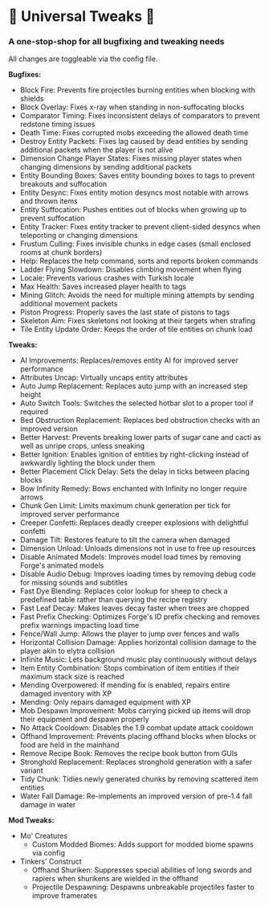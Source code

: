 # 🔧 Universal Tweaks 🔧

### A one-stop-shop for all bugfixing and tweaking needs

All changes are toggleable via the config file.

**Bugfixes:**

* Block Fire: Prevents fire projectiles burning entities when blocking with shields
* Block Overlay: Fixes x-ray when standing in non-suffocating blocks
* Comparator Timing: Fixes inconsistent delays of comparators to prevent redstone timing issues
* Death Time: Fixes corrupted mobs exceeding the allowed death time
* Destroy Entity Packets: Fixes lag caused by dead entities by sending additional packets when the player is not alive
* Dimension Change Player States: Fixes missing player states when changing dimensions by sending additional packets
* Entity Bounding Boxes: Saves entity bounding boxes to tags to prevent breakouts and suffocation
* Entity Desync: Fixes entity motion desyncs most notable with arrows and thrown items
* Entity Suffocation: Pushes entities out of blocks when growing up to prevent suffocation
* Entity Tracker: Fixes entity tracker to prevent client-sided desyncs when teleporting or changing dimensions
* Frustum Culling: Fixes invisible chunks in edge cases (small enclosed rooms at chunk borders)
* Help: Replaces the help command, sorts and reports broken commands
* Ladder Flying Slowdown: Disables climbing movement when flying
* Locale: Prevents various crashes with Turkish locale
* Max Health: Saves increased player health to tags
* Mining Glitch: Avoids the need for multiple mining attempts by sending additional movement packets
* Piston Progress: Properly saves the last state of pistons to tags
* Skeleton Aim: Fixes skeletons not looking at their targets when strafing
* Tile Entity Update Order: Keeps the order of tile entities on chunk load

**Tweaks:**

* AI Improvements: Replaces/removes entity AI for improved server performance
* Attributes Uncap: Virtually uncaps entity attributes
* Auto Jump Replacement: Replaces auto jump with an increased step height
* Auto Switch Tools: Switches the selected hotbar slot to a proper tool if required
* Bed Obstruction Replacement: Replaces bed obstruction checks with an improved version
* Better Harvest: Prevents breaking lower parts of sugar cane and cacti as well as unripe crops, unless sneaking
* Better Ignition: Enables ignition of entities by right-clicking instead of awkwardly lighting the block under them
* Better Placement Click Delay: Sets the delay in ticks between placing blocks
* Bow Infinity Remedy: Bows enchanted with Infinity no longer require arrows
* Chunk Gen Limit: Limits maximum chunk generation per tick for improved server performance
* Creeper Confetti: Replaces deadly creeper explosions with delightful confetti
* Damage Tilt: Restores feature to tilt the camera when damaged
* Dimension Unload: Unloads dimensions not in use to free up resources
* Disable Animated Models: Improves model load times by removing Forge's animated models
* Disable Audio Debug: Improves loading times by removing debug code for missing sounds and subtitles
* Fast Dye Blending: Replaces color lookup for sheep to check a predefined table rather than querying the recipe registry
* Fast Leaf Decay: Makes leaves decay faster when trees are chopped
* Fast Prefix Checking: Optimizes Forge's ID prefix checking and removes prefix warnings impacting load time
* Fence/Wall Jump: Allows the player to jump over fences and walls
* Horizontal Collision Damage: Applies horizontal collision damage to the player akin to elytra collision
* Infinite Music: Lets background music play continuously without delays
* Item Entity Combination: Stops combination of item entities if their maximum stack size is reached
* Mending Overpowered: If mending fix is enabled, repairs entire damaged inventory with XP
* Mending: Only repairs damaged equipment with XP
* Mob Despawn Improvement: Mobs carrying picked up items will drop their equipment and despawn properly
* No Attack Cooldown: Disables the 1.9 combat update attack cooldown
* Offhand Improvement: Prevents placing offhand blocks when blocks or food are held in the mainhand
* Remove Recipe Book: Removes the recipe book button from GUIs
* Stronghold Replacement: Replaces stronghold generation with a safer variant
* Tidy Chunk: Tidies newly generated chunks by removing scattered item entities
* Water Fall Damage: Re-implements an improved version of pre-1.4 fall damage in water

**Mod Tweaks:**

* Mo' Creatures
    * Custom Modded Biomes: Adds support for modded biome spawns via config
* Tinkers' Construct
    * Offhand Shuriken: Suppresses special abilities of long swords and rapiers when shurikens are wielded in the offhand
    * Projectile Despawning: Despawns unbreakable projectiles faster to improve framerates